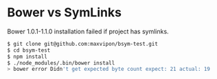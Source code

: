 # Bower vs SymLinks

Bower 1.0.1-1.1.0 installation failed if project has symlinks.

```bash
$ git clone git@github.com:maxvipon/bsym-test.git
$ cd bsym-test
$ npm install
$ ./node_modules/.bin/bower install
> bower error Didn't get expected byte count expect: 21 actual: 19
```
